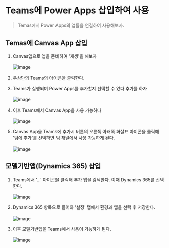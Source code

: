 # Teams에 Power Apps 삽입하여 사용
> Temas에서 Power Apps의 앱들을 연결하여 사용해보자.


## Temas에 Canvas App 삽입

1. Canvas앱으로 앱을 준비하여 '재생'을 해보자<br><br>![image](https://user-images.githubusercontent.com/39551265/179226054-a1240ab0-21ed-456f-89f7-2aaac94fbf50.png)<br>

2. 우상단의 Teams의 아이콘을 클릭한다.

3. Teams가 실행되며 Power Apps를 추가할지 선택할 수 있다 추가를 하자<br><br>![image](https://user-images.githubusercontent.com/39551265/179226744-a160c5db-7a9d-4dc0-aa15-22a5c1e83c25.png)<br>

4. 이후 Teams에서 Canvas App을 사용 가능하다 <br><br>![image](https://user-images.githubusercontent.com/39551265/179223176-2ec46980-606a-41c3-b4e3-dfa2550c58a7.png)

5. Canvas App을 Teams에 추가시 버튼의 오른쪽 아래쪽 화살표 아이콘을 클릭해 '팀에 추가'를 선택하면 팀 채널에서 사용 가능하게 된다. <br><br>![image](https://user-images.githubusercontent.com/39551265/179227883-6bf87c1d-163a-4d1f-9c4a-2474231b3ae5.png)<br>



## 모델기반앱(Dynamics 365) 삽입

1. Teams에서 '...' 아이콘을 클릭해 추가 앱을 검색한다. 이때 Dynamics 365를 선택한다.<br><br>![image](https://user-images.githubusercontent.com/39551265/179228141-7becaed0-6e47-490b-81a6-0fd970e84fdb.png)<br>

2. Dynamics 365 항목으로 들어와 '설정' 탭에서 환경과 앱을 선택 후 저장한다.<br><br>![image](https://user-images.githubusercontent.com/39551265/179228512-7a71c6a2-86c1-4a7a-a8de-bab29ae9f684.png)<br>

3. 이후 모델기반앱을 Teams에서 사용이 가능하게 된다.<br><br>![image](https://user-images.githubusercontent.com/39551265/179229076-41abb863-2eda-4d04-b5e7-f590b7156280.png)<br>